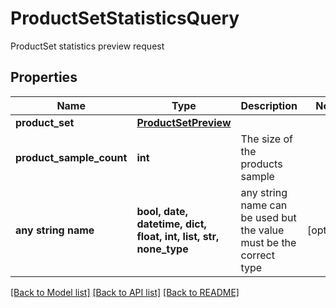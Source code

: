 # ProductSetStatisticsQuery

ProductSet statistics preview request

## Properties
Name | Type | Description | Notes
------------ | ------------- | ------------- | -------------
**product_set** | [**ProductSetPreview**](ProductSetPreview.md) |  | 
**product_sample_count** | **int** | The size of the products sample | 
**any string name** | **bool, date, datetime, dict, float, int, list, str, none_type** | any string name can be used but the value must be the correct type | [optional]

[[Back to Model list]](../README.md#documentation-for-models) [[Back to API list]](../README.md#documentation-for-api-endpoints) [[Back to README]](../README.md)


